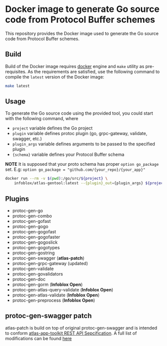 # Docker image to generate Go source code from Protocol Buffer schemes

This repository provides the Docker image used to generate the Go source code from Protocol Buffer schemes.

## Build

Build of the Docker image requires [docker](https://docs.docker.com/engine/installation/)
engine and ```make``` utility as pre-requisites. As the requirements are satisfied, use the
following command to compile the ```latest``` version of the Docker image:
```sh
make latest
```

## Usage

To generate the Go source code using the provided tool, you could start with the following command,
where

- `project` variable defines the Go project
- `plugin` variable defines protoc plugin (go, grpc-gateway, validate, swagger, etc.)
- `plugin_args` variable defines arguments to be passed to the specified plugin
- `{schema}` variable defines your Protocol Buffer schema

**NOTE** It is supposed that your proto schema has proper `option go_package` set.
E.g: `option go_package = "github.com/{your_repo}/{your_app}"`


```sh
docker run --rm -v $(pwd):/go/src/${project} \
    infoblox/atlas-gentool:latest --{plugin}_out={plugin_args} ${project}/{schema}.proto
```

## Plugins

- protoc-gen-go
- protoc-gen-combo
- protoc-gen-gofast
- protoc-gen-gogo
- protoc-gen-gogofast
- protoc-gen-gogofaster
- protoc-gen-gogoslick
- protoc-gen-gogotypes
- protoc-gen-gostring
- protoc-gen-swagger (**atlas-patch**)
- protoc-gen-grpc-gateway (updated)
- protoc-gen-validate
- protoc-gen-govalidators
- protoc-gen-doc
- protoc-gen-gorm (**Infoblox Open**)
- protoc-gen-atlas-query-validate (**Infoblox Open**)
- protoc-gen-atlas-validate (**Infoblox Open**)
- protoc-gen-preprocess (**Infoblox Open**)

## protoc-gen-swagger patch

atlas-patch is build on top of original protoc-gen-swagger and is intended to
conform [atlas-app-toolkit REST API Sepcification](https://github.com/infobloxopen/atlas-app-toolkit#rest-api-syntax-specification).
A full list of modifications can be found [here](https://github.com/infobloxopen/grpc-gateway/tree/atlas-patch/protoc-gen-swagger)
